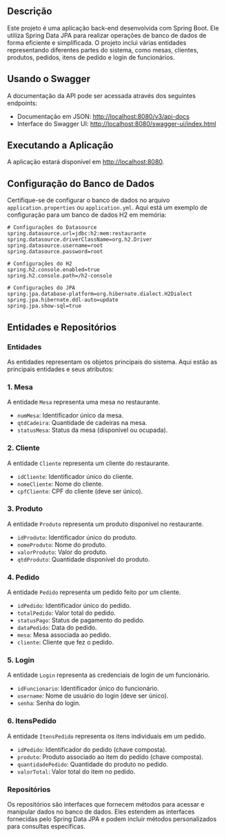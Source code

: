 ## Descrição
Este projeto é uma aplicação back-end desenvolvida com Spring Boot. Ele utiliza Spring Data JPA para realizar operações de banco de dados de forma eficiente e simplificada. O projeto inclui várias entidades representando diferentes partes do sistema, como mesas, clientes, produtos, pedidos, itens de pedido e login de funcionários.

## Usando o Swagger
A documentação da API pode ser acessada através dos seguintes endpoints:

- Documentação em JSON: [http://localhost:8080/v3/api-docs](http://localhost:8080/v3/api-docs)
- Interface do Swagger UI: [http://localhost:8080/swagger-ui/index.html](http://localhost:8080/swagger-ui/index.html)

## Executando a Aplicação
A aplicação estará disponível em [http://localhost:8080](http://localhost:8080).

## Configuração do Banco de Dados
Certifique-se de configurar o banco de dados no arquivo `application.properties` ou `application.yml`. Aqui está um exemplo de configuração para um banco de dados H2 em memória:

```properties
# Configurações do Datasource
spring.datasource.url=jdbc:h2:mem:restaurante
spring.datasource.driverClassName=org.h2.Driver
spring.datasource.username=root
spring.datasource.password=root

# Configurações do H2
spring.h2.console.enabled=true
spring.h2.console.path=/h2-console

# Configurações do JPA
spring.jpa.database-platform=org.hibernate.dialect.H2Dialect
spring.jpa.hibernate.ddl-auto=update
spring.jpa.show-sql=true
```

## Entidades e Repositórios
### Entidades
As entidades representam os objetos principais do sistema. Aqui estão as principais entidades e seus atributos:

### 1. Mesa
A entidade `Mesa` representa uma mesa no restaurante.

- `numMesa`: Identificador único da mesa.
- `qtdCadeira`: Quantidade de cadeiras na mesa.
- `statusMesa`: Status da mesa (disponível ou ocupada).

### 2. Cliente
A entidade `Cliente` representa um cliente do restaurante.

- `idCliente`: Identificador único do cliente.
- `nomeCliente`: Nome do cliente.
- `cpfCliente`: CPF do cliente (deve ser único).

### 3. Produto
A entidade `Produto` representa um produto disponível no restaurante.

- `idProduto`: Identificador único do produto.
- `nomeProduto`: Nome do produto.
- `valorProduto`: Valor do produto.
- `qtdProduto`: Quantidade disponível do produto.

### 4. Pedido
A entidade `Pedido` representa um pedido feito por um cliente.

- `idPedido`: Identificador único do pedido.
- `totalPedido`: Valor total do pedido.
- `statusPago`: Status de pagamento do pedido.
- `dataPedido`: Data do pedido.
- `mesa`: Mesa associada ao pedido.
- `cliente`: Cliente que fez o pedido.

### 5. Login
A entidade `Login` representa as credenciais de login de um funcionário.

- `idFuncionario`: Identificador único do funcionário.
- `username`: Nome de usuário do login (deve ser único).
- `senha`: Senha do login.

### 6. ItensPedido
A entidade `ItensPedido` representa os itens individuais em um pedido.

- `idPedido`: Identificador do pedido (chave composta).
- `produto`: Produto associado ao item do pedido (chave composta).
- `quantidadePedido`: Quantidade do produto no pedido.
- `valorTotal`: Valor total do item no pedido.

### Repositórios
Os repositórios são interfaces que fornecem métodos para acessar e manipular dados no banco de dados. Eles estendem as interfaces fornecidas pelo Spring Data JPA e podem incluir métodos personalizados para consultas específicas.